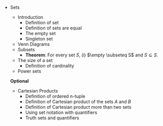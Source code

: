 - Sets
  - Introduction    
    - Definition of set 
    - Definition of sets are equal
    - The empty set
    - Singleton set
  - Venn Diagrams
  - Subsets
    - **Theorem**: For every set $S$, (i) $\empty \subseteq S$ and $S \subseteq S$.
  - The size of a set
    - Definition of cardinality
  - Power sets
  
  **Optional**
  - Cartesian Products
    - Definition of ordered n-tuple
    - Definition of Cartesian product of the sets $A$ and $B$
    - Definition of Cartesian product more than two sets
    - Using set notation with quantifiers
    - Truth sets and quantifiers

